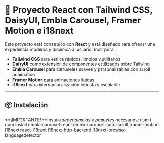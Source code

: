# 🎠 Proyecto React con Tailwind CSS, DaisyUI, Embla Carousel, Framer Motion e i18next

Este proyecto está construido con **React** y está diseñado para ofrecer una experiencia moderna y dinámica al usuario. Incorpora:

- **Tailwind CSS** para estilos rápidos, limpios y utilitarios
- **DaisyUI** como extensión de componentes estilizados sobre Tailwind
- **Embla Carousel** para carruseles suaves y personalizables con scroll automático
- **Framer Motion** para animaciones fluidas
- **i18next** para internacionalización robusta y escalable

---

## 📦 Instalación

**¡IMPORTANTE!:**Instala *dependencias* y *paquetes* necesarios:
npm i
npm install embla-carousel-react embla-carousel-auto-scroll framer-motion i18next react-i18next i18next-http-backend i18next-browser-languagedetector